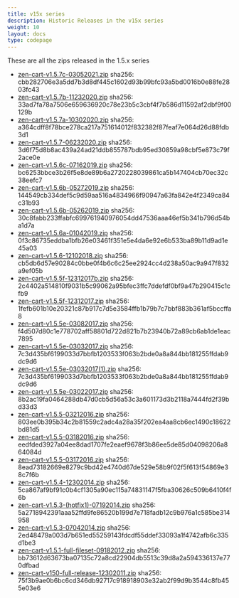 ```yaml
---
title: v15x series
description: Historic Releases in the v15x series
weight: 10
layout: docs
type: codepage
---
```


These are all the zips released in the 1.5.x series

- [zen-cart-v1.5.7c-03052021.zip](../../release-zips/15x-series/zen-cart-v1.5.7c-03052021.zip) sha256: cbb282706e3a5dd7b3d8df445c1602d93b99bfc93a5bd0016b0e88fe2803fc43
- [zen-cart-v1.5.7b-11232020.zip](../../release-zips/15x-series/zen-cart-v1.5.7b-11232020.zip) sha256: 33ad7fa78a7506e659636920c78e23b5c3cbf4f7b586d11592af2dbf9f00129b
- [zen-cart-v1.5.7a-10302020.zip](../../release-zips/15x-series/zen-cart-v1.5.7a-10302020.zip) sha256: a364cdff8f78bce278ca217a751614012f832382f87feaf7e064d26d88fdb3d1
- [zen-cart-v1.5.7-06232020.zip](../../release-zips/15x-series/zen-cart-v1.5.7-06232020.zip) sha256: 3d6f75d8b8ac439a24ad21ddb855787bdb95ed30859a98cbf5e873c79f2ace0e
- [zen-cart-v1.5.6c-07162019.zip](../../release-zips/15x-series/zen-cart-v1.5.6c-07162019.zip) sha256: bc6253bbce3b26f5e8de89b6a2720228039861ca5b147404cb70ec32c38eefc7
- [zen-cart-v1.5.6b-05272019.zip](../../release-zips/15x-series/zen-cart-v1.5.6b-05272019.zip) sha256: 144549cb334def5c9d59aa516a4834966f90947a63fa842e4f2349ca84c31b93
- [zen-cart-v1.5.6b-05262019.zip](../../release-zips/15x-series/zen-cart-v1.5.6b-05262019.zip) sha256: 30c8fabb233ffabfc699761940976054dd47536aaa46ef5b341b796d54ba1d7a
- [zen-cart-v1.5.6a-01042019.zip](../../release-zips/15x-series/zen-cart-v1.5.6a-01042019.zip) sha256: 0f3c86735eddba1bfb26e03461f351e5e4da6e92e6b533ba89b11d9ad1e45a03
- [zen-cart-v1.5.6-12102018.zip](../../release-zips/15x-series/zen-cart-v1.5.6-12102018.zip) sha256: cb5db6d57e90284c0bbe0f4b6c6c25ee2924cc4d238a50ac9a947f832a9ef05b
- [zen-cart-v1.5.5f-12312017b.zip](../../release-zips/15x-series/zen-cart-v1.5.5f-12312017b.zip) sha256: 2c4402a514810f9031b5c99062a95bfec3ffc7ddefdf0bf9a47b290415c1cfb9
- [zen-cart-v1.5.5f-12312017.zip](../../release-zips/15x-series/zen-cart-v1.5.5f-12312017.zip) sha256: 1fefb601b10e20321c87b917c7d5e3584ffb1b79b7c7bbf883b361af5bccffa8
- [zen-cart-v1.5.5e-03082017.zip](../../release-zips/15x-series/zen-cart-v1.5.5e-03082017.zip) sha256: f4d507d80c1e778702aff58801d722d821b7b23940b72a89cb6ab1de1eac7895
- [zen-cart-v1.5.5e-03032017.zip](../../release-zips/15x-series/zen-cart-v1.5.5e-03032017.zip) sha256: 7c3d435bf6199033d7bbfb1203533f063b2bde0a8a844bb181255ffdab9dc9d6
- [zen-cart-v1.5.5e-03032017(1).zip](../../release-zips/15x-series/zen-cart-v1.5.5e-03032017(1).zip) sha256: 7c3d435bf6199033d7bbfb1203533f063b2bde0a8a844bb181255ffdab9dc9d6
- [zen-cart-v1.5.5e-03022017.zip](../../release-zips/15x-series/zen-cart-v1.5.5e-03022017.zip) sha256: 8b2ac19fa0464288db47d0cb5d56a53c3a601173d3b2118a7444fd2f39bd33d3
- [zen-cart-v1.5.5-03212016.zip](../../release-zips/15x-series/zen-cart-v1.5.5-03212016.zip) sha256: 803ee0b395b34c2b81559c2adc4a28a35f202ea4aa8cb6ec1490c18622bd81d5
- [zen-cart-v1.5.5-03182016.zip](../../release-zips/15x-series/zen-cart-v1.5.5-03182016.zip) sha256: eedfded3927a04ee8dad1707fe2eaef9678f3b86ee5de85d04098206a864084d
- [zen-cart-v1.5.5-03172016.zip](../../release-zips/15x-series/zen-cart-v1.5.5-03172016.zip) sha256: 8ead73182669e8279c9bd42e4740d67de529e58b9f02f5f613f54869e38c7f6b
- [zen-cart-v1.5.4-12302014.zip](../../release-zips/15x-series/zen-cart-v1.5.4-12302014.zip) sha256: 5ca867af9bf91c0b4cf1305a90ec115a74831147f5fba30626c509b6410f4f6b
- [zen-cart-v1.5.3-(hotfix1)-07192014.zip](../../release-zips/15x-series/zen-cart-v1.5.3-(hotfix1)-07192014.zip) sha256: 5a2718942391aaa52ffd9fe86520b199d7e718fadb12c9b976a1c585be314958
- [zen-cart-v1.5.3-07042014.zip](../../release-zips/15x-series/zen-cart-v1.5.3-07042014.zip) sha256: 2ed48479a003d7b651ed55259143fdcdf55ddef33093a1f4742afb6c335d1be3
- [zen-cart-v1.5.1-full-fileset-09182012.zip](../../release-zips/15x-series/zen-cart-v1.5.1-full-fileset-09182012.zip) sha256: bb73612d63673ba07135c72a8cd22904db5513c39d8a2a594336137e770dfbad
- [zen-cart-v150-full-release-12302011.zip](../../release-zips/15x-series/zen-cart-v150-full-release-12302011.zip) sha256: 75f3b9ae0b6bc6cd346db92717c918918903e32ab2f99d9b3544c8fb455e03e6
